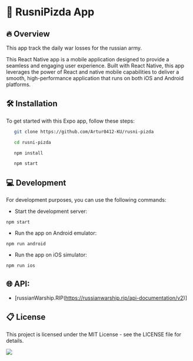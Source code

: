 
# 🚀 RusniPizda App


## 🔥  Overview

This app track the daily war losses for the russian army.

This React Native app is a mobile application designed to provide a seamless and engaging user experience. Built with React Native, this app leverages the power of React and native mobile capabilities to deliver a smooth, high-performance application that runs on both iOS and Android platforms.


## 🛠️ Installation

To get started with this Expo app, follow these steps:


```bash
   git clone https://github.com/Artur0412-KU/rusni-pizda
```

```bash 
   cd rusni-pizda
```

```bash 
   npm install
```

```bash 
   npm start
```

## 💻 Development
For development purposes, you can use the following commands:

- Start the development server: 

```npm start```

- Run the app on Android emulator: 

```npm run android```

- Run the app on iOS simulator: 

```npm run ios```

## 🌐 API:

- [russianWarship.RIP(https://russianwarship.rip/api-documentation/v2)]

## 📋 License

This project is licensed under the MIT License - see the LICENSE file for details.





![](https://snipboard.io/aBJvbT.jpg)
